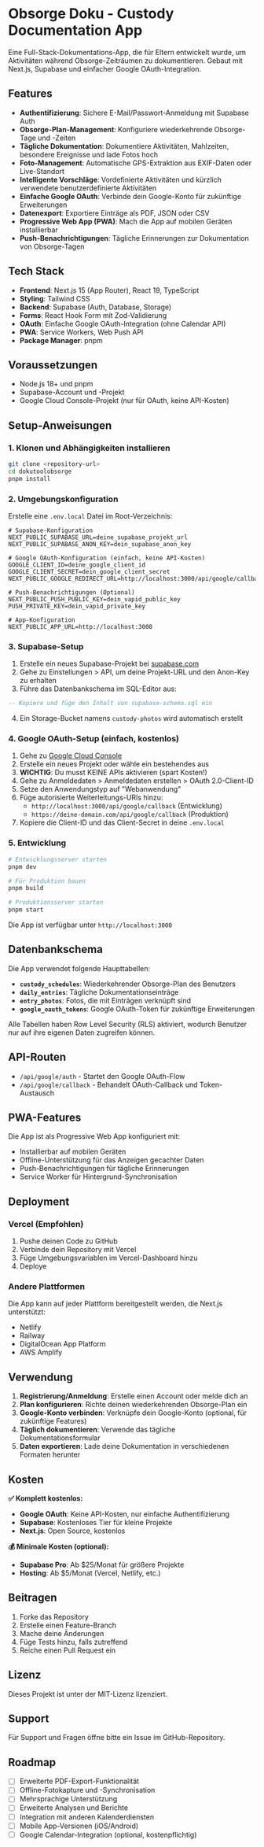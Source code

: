 # Obsorge Doku - Custody Documentation App

Eine Full-Stack-Dokumentations-App, die für Eltern entwickelt wurde, um Aktivitäten während Obsorge-Zeiträumen zu dokumentieren. Gebaut mit Next.js, Supabase und einfacher Google OAuth-Integration.

## Features

- **Authentifizierung**: Sichere E-Mail/Passwort-Anmeldung mit Supabase Auth
- **Obsorge-Plan-Management**: Konfiguriere wiederkehrende Obsorge-Tage und -Zeiten
- **Tägliche Dokumentation**: Dokumentiere Aktivitäten, Mahlzeiten, besondere Ereignisse und lade Fotos hoch
- **Foto-Management**: Automatische GPS-Extraktion aus EXIF-Daten oder Live-Standort
- **Intelligente Vorschläge**: Vordefinierte Aktivitäten und kürzlich verwendete benutzerdefinierte Aktivitäten
- **Einfache Google OAuth**: Verbinde dein Google-Konto für zukünftige Erweiterungen
- **Datenexport**: Exportiere Einträge als PDF, JSON oder CSV
- **Progressive Web App (PWA)**: Mach die App auf mobilen Geräten installierbar
- **Push-Benachrichtigungen**: Tägliche Erinnerungen zur Dokumentation von Obsorge-Tagen

## Tech Stack

- **Frontend**: Next.js 15 (App Router), React 19, TypeScript
- **Styling**: Tailwind CSS
- **Backend**: Supabase (Auth, Database, Storage)
- **Forms**: React Hook Form mit Zod-Validierung
- **OAuth**: Einfache Google OAuth-Integration (ohne Calendar API)
- **PWA**: Service Workers, Web Push API
- **Package Manager**: pnpm

## Voraussetzungen

- Node.js 18+ und pnpm
- Supabase-Account und -Projekt
- Google Cloud Console-Projekt (nur für OAuth, keine API-Kosten)

## Setup-Anweisungen

### 1. Klonen und Abhängigkeiten installieren

```bash
git clone <repository-url>
cd dokutoolobsorge
pnpm install
```

### 2. Umgebungskonfiguration

Erstelle eine `.env.local` Datei im Root-Verzeichnis:

```env
# Supabase-Konfiguration
NEXT_PUBLIC_SUPABASE_URL=deine_supabase_projekt_url
NEXT_PUBLIC_SUPABASE_ANON_KEY=dein_supabase_anon_key

# Google OAuth-Konfiguration (einfach, keine API-Kosten)
GOOGLE_CLIENT_ID=deine_google_client_id
GOOGLE_CLIENT_SECRET=dein_google_client_secret
NEXT_PUBLIC_GOOGLE_REDIRECT_URL=http://localhost:3000/api/google/callback

# Push-Benachrichtigungen (Optional)
NEXT_PUBLIC_PUSH_PUBLIC_KEY=dein_vapid_public_key
PUSH_PRIVATE_KEY=dein_vapid_private_key

# App-Konfiguration
NEXT_PUBLIC_APP_URL=http://localhost:3000
```

### 3. Supabase-Setup

1. Erstelle ein neues Supabase-Projekt bei [supabase.com](https://supabase.com)
2. Gehe zu Einstellungen > API, um deine Projekt-URL und den Anon-Key zu erhalten
3. Führe das Datenbankschema im SQL-Editor aus:

```sql
-- Kopiere und füge den Inhalt von supabase-schema.sql ein
```

4. Ein Storage-Bucket namens `custody-photos` wird automatisch erstellt

### 4. Google OAuth-Setup (einfach, kostenlos)

1. Gehe zu [Google Cloud Console](https://console.cloud.google.com/)
2. Erstelle ein neues Projekt oder wähle ein bestehendes aus
3. **WICHTIG**: Du musst KEINE APIs aktivieren (spart Kosten!)
4. Gehe zu Anmeldedaten > Anmeldedaten erstellen > OAuth 2.0-Client-ID
5. Setze den Anwendungstyp auf "Webanwendung"
6. Füge autorisierte Weiterleitungs-URIs hinzu:
   - `http://localhost:3000/api/google/callback` (Entwicklung)
   - `https://deine-domain.com/api/google/callback` (Produktion)
7. Kopiere die Client-ID und das Client-Secret in deine `.env.local`

### 5. Entwicklung

```bash
# Entwicklungsserver starten
pnpm dev

# Für Produktion bauen
pnpm build

# Produktionsserver starten
pnpm start
```

Die App ist verfügbar unter `http://localhost:3000`

## Datenbankschema

Die App verwendet folgende Haupttabellen:

- **`custody_schedules`**: Wiederkehrender Obsorge-Plan des Benutzers
- **`daily_entries`**: Tägliche Dokumentationseinträge
- **`entry_photos`**: Fotos, die mit Einträgen verknüpft sind
- **`google_oauth_tokens`**: Google OAuth-Token für zukünftige Erweiterungen

Alle Tabellen haben Row Level Security (RLS) aktiviert, wodurch Benutzer nur auf ihre eigenen Daten zugreifen können.

## API-Routen

- `/api/google/auth` - Startet den Google OAuth-Flow
- `/api/google/callback` - Behandelt OAuth-Callback und Token-Austausch

## PWA-Features

Die App ist als Progressive Web App konfiguriert mit:

- Installierbar auf mobilen Geräten
- Offline-Unterstützung für das Anzeigen gecachter Daten
- Push-Benachrichtigungen für tägliche Erinnerungen
- Service Worker für Hintergrund-Synchronisation

## Deployment

### Vercel (Empfohlen)

1. Pushe deinen Code zu GitHub
2. Verbinde dein Repository mit Vercel
3. Füge Umgebungsvariablen im Vercel-Dashboard hinzu
4. Deploye

### Andere Plattformen

Die App kann auf jeder Plattform bereitgestellt werden, die Next.js unterstützt:

- Netlify
- Railway
- DigitalOcean App Platform
- AWS Amplify

## Verwendung

1. **Registrierung/Anmeldung**: Erstelle einen Account oder melde dich an
2. **Plan konfigurieren**: Richte deinen wiederkehrenden Obsorge-Plan ein
3. **Google-Konto verbinden**: Verknüpfe dein Google-Konto (optional, für zukünftige Features)
4. **Täglich dokumentieren**: Verwende das tägliche Dokumentationsformular
5. **Daten exportieren**: Lade deine Dokumentation in verschiedenen Formaten herunter

## Kosten

**✅ Komplett kostenlos:**
- **Google OAuth**: Keine API-Kosten, nur einfache Authentifizierung
- **Supabase**: Kostenloses Tier für kleine Projekte
- **Next.js**: Open Source, kostenlos

**💰 Minimale Kosten (optional):**
- **Supabase Pro**: Ab $25/Monat für größere Projekte
- **Hosting**: Ab $5/Monat (Vercel, Netlify, etc.)

## Beitragen

1. Forke das Repository
2. Erstelle einen Feature-Branch
3. Mache deine Änderungen
4. Füge Tests hinzu, falls zutreffend
5. Reiche einen Pull Request ein

## Lizenz

Dieses Projekt ist unter der MIT-Lizenz lizenziert.

## Support

Für Support und Fragen öffne bitte ein Issue im GitHub-Repository.

## Roadmap

- [ ] Erweiterte PDF-Export-Funktionalität
- [ ] Offline-Fotokapture und -Synchronisation
- [ ] Mehrsprachige Unterstützung
- [ ] Erweiterte Analysen und Berichte
- [ ] Integration mit anderen Kalenderdiensten
- [ ] Mobile App-Versionen (iOS/Android)
- [ ] Google Calendar-Integration (optional, kostenpflichtig)
